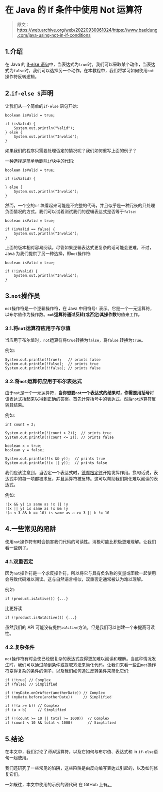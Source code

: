 # 在 Java 的 If 条件中使用 Not 运算符

> 原文：<https://web.archive.org/web/20220930061024/https://www.baeldung.com/java-using-not-in-if-conditions>

## 1.介绍

在 Java 的 [if-else 语句](/web/20221126215603/https://www.baeldung.com/java-if-else)中，当表达式为`true`时，我们可以采取某个动作，当表达式为`false`时，我们可以选择另一个动作。在本教程中，我们将学习如何使用`not`操作符反转逻辑。

## 2.`if-else S`声明

让我们从一个简单的`if-else` 语句开始:

```
boolean isValid = true;

if (isValid) {
    System.out.println("Valid");
} else {
    System.out.println("Invalid");
}
```

如果我们的程序只需要处理否定的情况呢？我们如何重写上面的例子？

一种选择是简单地删除`if`块中的代码:

```
boolean isValid = true;

if (isValid) {

} else {
    System.out.println("Invalid");
}
```

然而，一个空的`if` 块看起来可能是不完整的代码，并且似乎是一种冗长的只处理负面情况的方式。我们可以试着测试我们的逻辑表达式是否等于`false`:

```
boolean isValid = true;

if (isValid == false) {
    System.out.println("Invalid");
}
```

上面的版本相对容易阅读，尽管如果逻辑表达式更复杂的话可能会更难。不过，Java 为我们提供了另一种选择，即`not`操作符:

```
boolean isValid = true;

if (!isValid) {
    System.out.println("Invalid");
}
```

## 3.`not`操作员

`not`操作符是一个逻辑操作符，在 Java 中用符号`!` 表示。它是一个一元运算符，以布尔值作为操作数。**`not`运算符通过反转(或否定)其操作数**的值来工作。

### 3.1.将`not`运算符应用于布尔值

当应用于布尔值时，`not`运算符将`true`转换为`false`，将`false` 转换为`true`。

例如:

```
System.out.println(!true);   // prints false 
System.out.println(!false);  // prints true 
System.out.println(!!false); // prints false
```

### 3.2.将`not`运算符应用于布尔表达式

由于`not`是一个一元运算符，**当你想要`not`一个表达式的结果时，你需要用括号**将该表达式括起来以得到正确的答案。首先计算括号中的表达式，然后`not`运算符反转其结果。

例如:

```
int count = 2;

System.out.println(!(count > 2));  // prints true
System.out.println(!(count <= 2)); // prints false
```

```
boolean x = true;
boolean y = false;

System.out.println(!(x && y));  // prints true
System.out.println(!(x || y));  // prints false 
```

我们应该注意到，当否定一个表达式时，[德摩根定律](https://web.archive.org/web/20221126215603/https://en.wikipedia.org/wiki/De_Morgan%27s_laws)开始发挥作用。换句话说，表达式中的每一项都被求反，并且运算符被反转。这可以帮助我们简化难以阅读的表达式。

例如:

```
!(x && y) is same as !x || !y
!(x || y) is same as !x && !y
!(a < 3 && b == 10) is same as a >= 3 || b != 10 
```

## 4.一些常见的陷阱

使用`not`操作符有时会损害我们代码的可读性。消极可能比积极更难理解。让我们看一些例子。

### 4.1.双重否定

因为`not`操作符是一个求反操作符，所以将它与具有负名称的变量或函数一起使用会导致代码难以阅读。这与自然语言相似，双重否定通常被认为难以理解。

例如:

```
if (product.isActive()) {...}
```

比更好读

```
if (!product.isNotActive()) {...}
```

虽然我们的 API 可能没有提供`isActive`方法，但是我们可以创建一个来提高可读性。

### 4.2.复杂条件

`not`操作符有时会使已经很复杂的表达式变得更加难以阅读和理解。当这种情况发生时，我们可以通过颠倒条件或提取方法来简化代码。让我们来看一些由`not`操作符变得复杂的条件的例子，以及我们如何通过反转条件来简化它们:

```
if (!true) // Complex
if (false) // Simplified

if (!myDate.onOrAfter(anotherDate)) // Complex 
if (myDate.before(anotherDate))     // Simplified

if (!(a >= b)) // Complex
if (a < b)     // Simplified

if (!(count >= 10 || total >= 1000))  // Complex
if (count < 10 && total < 1000)       // Simplified
```

## 5.结论

在本文中，我们讨论了*而非*运算符，以及它如何与布尔值、表达式和 in `if-else`语句一起使用。

我们还研究了一些常见的陷阱，这些陷阱是由反向编写表达式引起的，以及如何修复它们。

一如既往，本文中使用的示例的源代码 在 GitHub 上有[。](https://web.archive.org/web/20221126215603/https://github.com/eugenp/tutorials/tree/master/core-java-modules/core-java-lang-syntax-2)